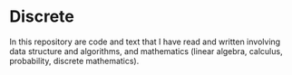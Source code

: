 # Discrete

In this repository are code and text that I have read and written involving data structure and algorithms, and mathematics (linear algebra, calculus, probability, discrete mathematics).